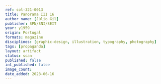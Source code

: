 ```yaml
---
ref: sol-321-0013
title: Panorama III 16
author_name: [Júlio Gil]
publisher: SPN/SNI/SEIT
year: y1959
origin: Portugal
formats: magazine
disciplines: [graphic-design, illustration, typography, photography]
tags: [propaganda]
layout: artifact
status: scan
published: false
int_published: false
image_count:
date_added: 2023-06-16
---
```


